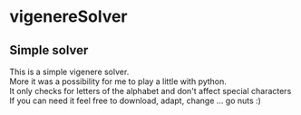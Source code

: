 # vigenereSolver

## Simple solver
This is a simple vigenere solver.<br>
More it was a possibility for me to play a little with python. <br>
It only checks for letters of the alphabet and don't affect special characters <br>
If you can need it feel free to download, adapt, change ... go nuts :)
